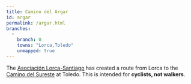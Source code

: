 ```yaml
---
title: Camino del Argar
id: argar
permalink: /argar.html
branches:
  -
    branch: 0
    towns: "Lorca,Toledo"
    unmapped: true
---
```


The [Asociación Lorca-Santiago][0] has created a route from Lorca to the [Camino del Sureste][1] at Toledo. This is intended for **cyclists, not walkers**.

[0]: http://www.lorca-santiago.lorca.es/contenido.asp?idContenido=86
[1]: sureste.html